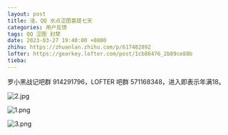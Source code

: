 ```yaml
---
layout: post
title: 淦，QQ 水点涩图喜提七天
categories: 用户反馈
tags: QQ 涩图 封禁
date: 2023-03-27 19:40:00 +0800
zhihu: https://zhuanlan.zhihu.com/p/617482892
lofter: https://gearkey.lofter.com/post/1cb86476_2b89ce88b
tieba: 
---
```


罗小黑战记吧群 914291796，LOFTER 吧群 571168348，进入即表示年满18。

![2.jpg](https://s2.loli.net/2023/03/27/7Vhz8oFYgukmdv2.jpg)

![1.png](https://s2.loli.net/2023/03/27/gNto3JkYDXlR4WU.png)

![3.png](https://s2.loli.net/2023/03/27/MfkdrnGOlecF6LC.png)
